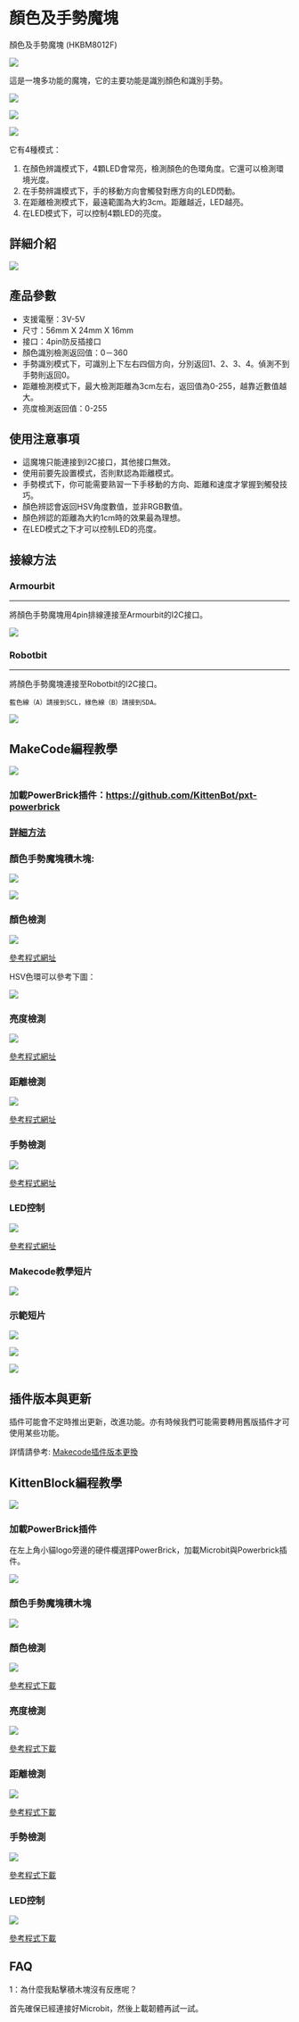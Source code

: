 # 顏色及手勢魔塊 

顏色及手勢魔塊 (HKBM8012F)

![](./images/09_06.png)

這是一塊多功能的魔塊，它的主要功能是識別顏色和識別手勢。

![](./images/IMG_2572.GIF)

![](./images/IMG_2573.GIF)

![](./images/IMG_2574.GIF)

它有4種模式：

1. 在顏色辨識模式下，4顆LED會常亮，檢測顏色的色環角度。它還可以檢測環境光度。
1. 在手勢辨識模式下，手的移動方向會觸發對應方向的LED閃動。
1. 在距離檢測模式下，最遠範圍為大約3cm。距離越近，LED越亮。
1. 在LED模式下，可以控制4顆LED的亮度。

## 詳細介紹

![](./images/09_05.png)

## 產品參數

- 支援電壓：3V-5V
- 尺寸：56mm X 24mm X 16mm
- 接口：4pin防反插接口
- 顏色識別檢測返回值：0－360
- 手勢識別模式下，可識別上下左右四個方向，分別返回1、2、3、4。偵測不到手勢則返回0。
- 距離檢測模式下，最大檢測距離為3cm左右，返回值為0-255，越靠近數值越大。
- 亮度檢測返回值：0-255

## 使用注意事項

- 這魔塊只能連接到I2C接口，其他接口無效。
- 使用前要先設置模式，否則默認為距離模式。
- 手勢模式下，你可能需要熟習一下手移動的方向、距離和速度才掌握到觸發技巧。
- 顏色辨認會返回HSV角度數值，並非RGB數值。
- 顏色辨認的距離為大約1cm時的效果最為理想。
- 在LED模式之下才可以控制LED的亮度。

## 接線方法

### Armourbit

---

將顏色手勢魔塊用4pin排線連接至Armourbit的I2C接口。

![](./images/color_wire.png)

### Robotbit

--- 
將顏色手勢魔塊連接至Robotbit的I2C接口。

    藍色線（A）請接到SCL，綠色線（B）請接到SDA。

![](./images/gesture_wire1.png)



## MakeCode編程教學

![](./images/mcbanner.png)

### 加載PowerBrick插件：https://github.com/KittenBot/pxt-powerbrick

### [詳細方法](../../Makecode/powerBrickMC)

### 顏色手勢魔塊積木塊:

![](./images/colorgestureblocks1.png)

![](./images/colorgestureblocks2.png)

### 顏色檢測

![](./images/color.png)

[參考程式網址](https://makecode.microbit.org/_LLbfYx40CEdX)

HSV色環可以參考下圖：

![](./images/hsv.jpg)

### 亮度檢測

![](./images/colorbrightness.png)

[參考程式網址](https://makecode.microbit.org/_LTt5ugP2f00K)

### 距離檢測

![](./images/colordist.png)

[參考程式網址](https://makecode.microbit.org/_RhKfYUJwu0AK)

### 手勢檢測

![](./images/gesture.png)

[參考程式網址](https://makecode.microbit.org/_4eiKzMXot5Vy)

### LED控制

![](./images/led.png)

[參考程式網址](https://makecode.microbit.org/_c5s6sFH3mgXY)

### Makecode教學短片

[![](./images/gesturetut.png)](https://www.youtube.com/watch?v=7WrkDYMc2f0)

### 示範短片

[![](./images/gesture_video1.png)](https://www.youtube.com/watch?v=jhGaRx7EGms)

[![](./images/gesture_video2.png)](https://www.youtube.com/watch?v=BWK_pLO0qpA)

[![](./images/gesture_video2.png)](https://www.youtube.com/watch?v=UTiFh02MpMc)

## 插件版本與更新

插件可能會不定時推出更新，改進功能。亦有時候我們可能需要轉用舊版插件才可使用某些功能。

詳情請參考: [Makecode插件版本更換](../../../Makecode/makecode_extensionUpdate)

## KittenBlock編程教學

![](./images/kbbanner.png)

### 加載PowerBrick插件

在左上角小貓logo旁邊的硬件欄選擇PowerBrick，加載Microbit與Powerbrick插件。

![](./kbimages/addextension.png)

### 顏色手勢魔塊積木塊

![](./kbimages/kbcolorgestureblocks.png)

### 顏色檢測

![](./kbimages/kbcolor.png)

[參考程式下載](https://bit.ly/PowerbrickM7_01sb3)

### 亮度檢測

![](./kbimages/kbbrightness.png)

[參考程式下載](https://bit.ly/PowerbrickM7_02sb3)

### 距離檢測

![](./kbimages/kbcolordist.png)

[參考程式下載](https://bit.ly/PowerbrickM7_03sb3)

### 手勢檢測

![](./kbimages/kbgesture.png)

[參考程式下載](https://bit.ly/PowerbrickM7_04sb3)

### LED控制

![](./kbimages/kbled.png)

[參考程式下載](https://bit.ly/PowerbrickM7_05sb3)

## FAQ

1：為什麼我點擊積木塊沒有反應呢？

首先確保已經連接好Microbit，然後上載韌體再試一試。